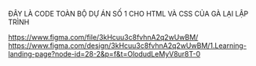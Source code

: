 ĐÂY LÀ CODE TOÀN BỘ DỰ ÁN SỐ 1 CHO HTML VÀ CSS CỦA GÀ LẠI LẬP TRÌNH

https://www.figma.com/file/3kHcuu3c8fvhnA2q2wUwBM/
https://www.figma.com/design/3kHcuu3c8fvhnA2q2wUwBM/1.Learning-landing-page?node-id=28-2&p=f&t=OlodudLeMyV8ur8T-0
